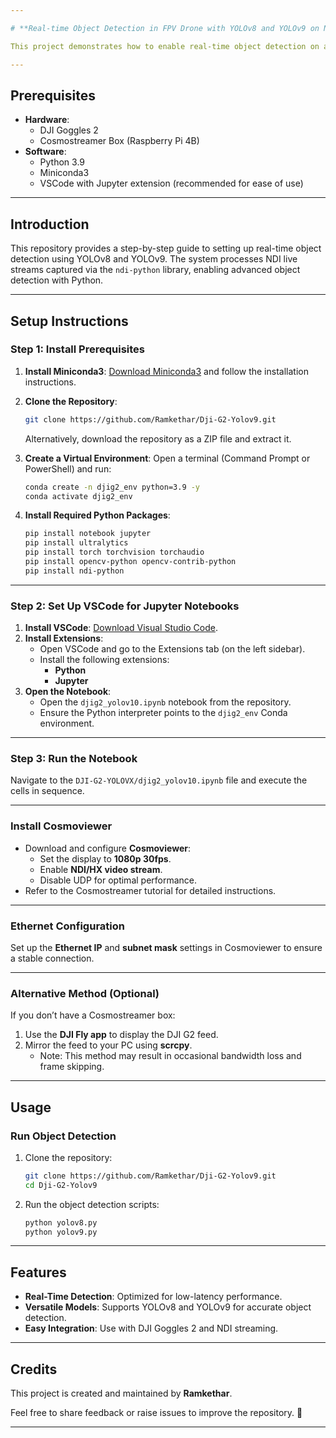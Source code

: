 ```yaml
---

# **Real-time Object Detection in FPV Drone with YOLOv8 and YOLOv9 on NDI Live Stream**

This project demonstrates how to enable real-time object detection on an FPV drone using YOLOv8 and YOLOv9 models, leveraging the NDI live stream from DJI Goggles 2 for seamless processing.

---
```


## **Prerequisites**
- **Hardware**:
  - DJI Goggles 2
  - Cosmostreamer Box (Raspberry Pi 4B)
- **Software**:
  - Python 3.9
  - Miniconda3
  - VSCode with Jupyter extension (recommended for ease of use)

---

## **Introduction**
This repository provides a step-by-step guide to setting up real-time object detection using YOLOv8 and YOLOv9. The system processes NDI live streams captured via the `ndi-python` library, enabling advanced object detection with Python.

---

## **Setup Instructions**

### **Step 1: Install Prerequisites**
1. **Install Miniconda3**: [Download Miniconda3](https://docs.conda.io/en/latest/miniconda.html) and follow the installation instructions.
2. **Clone the Repository**:
   ```bash
   git clone https://github.com/Ramkethar/Dji-G2-Yolov9.git
   ```
   Alternatively, download the repository as a ZIP file and extract it.

3. **Create a Virtual Environment**:
   Open a terminal (Command Prompt or PowerShell) and run:
   ```bash
   conda create -n djig2_env python=3.9 -y
   conda activate djig2_env
   ```

4. **Install Required Python Packages**:
   ```bash
   pip install notebook jupyter
   pip install ultralytics
   pip install torch torchvision torchaudio
   pip install opencv-python opencv-contrib-python
   pip install ndi-python
   ```

---

### **Step 2: Set Up VSCode for Jupyter Notebooks**
1. **Install VSCode**: [Download Visual Studio Code](https://code.visualstudio.com/).
2. **Install Extensions**:
   - Open VSCode and go to the Extensions tab (on the left sidebar).
   - Install the following extensions:
     - **Python**
     - **Jupyter**
3. **Open the Notebook**:
   - Open the `djig2_yolov10.ipynb` notebook from the repository.
   - Ensure the Python interpreter points to the `djig2_env` Conda environment.

---

### **Step 3: Run the Notebook**
Navigate to the `DJI-G2-YOLOVX/djig2_yolov10.ipynb` file and execute the cells in sequence.

---

### **Install Cosmoviewer**
- Download and configure **Cosmoviewer**:
  - Set the display to **1080p 30fps**.
  - Enable **NDI/HX video stream**.
  - Disable UDP for optimal performance.
- Refer to the Cosmostreamer tutorial for detailed instructions.

---

### **Ethernet Configuration**
Set up the **Ethernet IP** and **subnet mask** settings in Cosmoviewer to ensure a stable connection.

---

### **Alternative Method (Optional)**
If you don’t have a Cosmostreamer box:
1. Use the **DJI Fly app** to display the DJI G2 feed.
2. Mirror the feed to your PC using **scrcpy**.
   - Note: This method may result in occasional bandwidth loss and frame skipping.

---

## **Usage**

### **Run Object Detection**
1. Clone the repository:
   ```bash
   git clone https://github.com/Ramkethar/Dji-G2-Yolov9.git
   cd Dji-G2-Yolov9
   ```

2. Run the object detection scripts:
   ```bash
   python yolov8.py
   python yolov9.py
   ```

---

## **Features**
- **Real-Time Detection**: Optimized for low-latency performance.
- **Versatile Models**: Supports YOLOv8 and YOLOv9 for accurate object detection.
- **Easy Integration**: Use with DJI Goggles 2 and NDI streaming.

---

## **Credits**
This project is created and maintained by **Ramkethar**.

Feel free to share feedback or raise issues to improve the repository. 🎯

---
